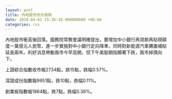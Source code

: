 ```yaml
---
layout: post
title: 內地股市先升後跌
date: 2020-04-01 15:26:18.000000000 +08:00
categories: rss
---
```


內地股市衝高後回落。國務院常務會議明確提出，要增加中小銀行再貸款再貼現額度一萬億元人民幣，進一步實施對中小銀行定向降準，同時對新能源汽車購置補貼延長兩年。利好消息帶動兩市今早高開，但下午美股期指顯著下跌，兩市掉頭向下。

上證綜合指數收市報2734點，跌15點，跌幅0.57%。

深證成份指數報9951點，跌10點，跌幅0.11%。

創業板指數報1864點，跌7點，跌幅0.38%。
